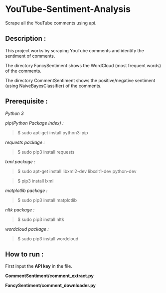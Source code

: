 # YouTube-Sentiment-Analysis

Scrape all the YouTube comments using api.

## Description :
This project works by scraping YouTube comments and identify the sentiment of comments.

The directory FancySentiment shows the WordCloud (most frequent words) of the comments.

The directory CommentSentiment shows the positive/negative sentiment (using NaiveBayesClassifier) of the comments.

## Prerequisite :
_Python 3_

_pip(Python Package Index) :_

> $ sudo apt-get install python3-pip

_requests package :_

> $ sudo pip3 install requests

_lxml package :_

> $ sudo apt-get install libxml2-dev libxslt1-dev python-dev

> $ pip3 install lxml

_matplotlib package :_

> $ sudo pip3 install matplotlib

_nltk package :_

> $ sudo pip3 install nltk

_wordcloud package :_

> $ sudo pip3 install wordcloud


## How to run :
First input the __API key__ in the file.

__CommentSentiment/comment_extract.py__

__FancySentiment/comment_downloader.py__
